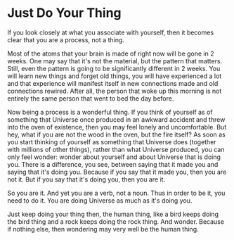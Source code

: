 # Just Do Your Thing

If you look closely at what you associate with yourself, then it becomes clear that you are a process, not a thing.

Most of the atoms that your brain is made of right now will be gone in 2 weeks. One may say that it's not the material, but the pattern that matters. Still, even the pattern is going to be significantly different in 2 weeks. You will learn new things and forget old things, you will have experienced a lot and that experience will manifest itself in new connections made and old connections rewired. After all, the person that woke up this morning is not entirely the same person that went to bed the day before.

Now being a process is a wonderful thing. If you think of yourself as of something that Universe once produced in an awkward accident and threw into the oven of existence, then you may feel lonely and uncomfortable. But hey, what if you are not the wood in the oven, but the fire itself? As soon as you start thinking of yourself as something that Universe does (together with millions of other things), rather than what Universe produced, you can only feel wonder: wonder about yourself and about Universe that is doing you. There is a difference,  you see, between saying that it made you and saying that it's doing you.
Because if you say that it made you, then you are not it. But if you say that it's doing you, then you are it.

So you are it. And yet you are a verb, not a noun. Thus in order to be it, you need to do it. You are doing Universe as much as it's doing you.

Just keep doing your thing then, the human thing, like a bird keeps doing the bird thing and a rock keeps doing the rock thing. And wonder. Because if nothing else, then wondering may very well be the human thing.

